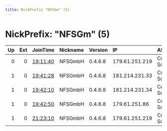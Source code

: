 ```yaml
---
title: NickPrefix "NFSGm" (5)
---
```


# NickPrefix: "NFSGm" (5)

|   Up |   Ext | JoinTime                                                                                              | Nickname   | Version   | IP             | AS                 | CC   |   ORp |   Dirp | OS    | Contact                |   eFamMembers |
|-----:|------:|:------------------------------------------------------------------------------------------------------|:-----------|:----------|:---------------|:-------------------|:-----|------:|-------:|:------|:-----------------------|--------------:|
|    0 |     0 | [19:11:40](https://nusenu.github.io/OrNetStats/w/relay/76C2A16471DAEE81553910C7E8CF1726EE34AA77.html) | NFSGmbH    | 0.4.6.8   | 179.61.251.219 | Collin Schneeweiss | cl   |  6969 |      0 | Linux | info@einfacheinalex.eu |             1 |
|    1 |     0 | [19:41:28](https://nusenu.github.io/OrNetStats/w/relay/BB5FA6B6AA999F636E869B1BC1751CB819B0FF3F.html) | NFSGmbH    | 0.4.6.8   | 181.214.231.33 | Collin Schneeweiss | cl   |  8888 |      0 | Linux | info@einfacheinalex.eu |             4 |
|    1 |     0 | [19:42:10](https://nusenu.github.io/OrNetStats/w/relay/81EC4729E2E207E5D72010F34A6501FC8916BBE6.html) | NFSGmbH    | 0.4.6.8   | 181.214.231.34 | Collin Schneeweiss | cl   |  8889 |      0 | Linux | info@einfacheinalex.eu |             4 |
|    1 |     0 | [19:42:50](https://nusenu.github.io/OrNetStats/w/relay/DFD555E140C2CB76691C2C61F820F8A25DEAF927.html) | NFSGmbH    | 0.4.6.8   | 179.61.251.86  | Collin Schneeweiss | cl   |  8899 |      0 | Linux | info@einfacheinalex.eu |             4 |
|    1 |     0 | [21:23:10](https://nusenu.github.io/OrNetStats/w/relay/E2E6CC03B85AD991AAFDA4B4E659A7F575AD04FB.html) | NFSGmbH    | 0.4.6.8   | 179.61.251.219 | Collin Schneeweiss | cl   |  6969 |      0 | Linux | info@einfacheinalex.eu |             4 |

